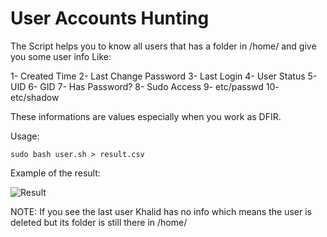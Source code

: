 # User Accounts Hunting

The Script helps you to know all users that has a folder in /home/ and give you some user info
Like:

1- Created Time
2- Last Change Password
3- Last Login
4- User Status
5- UID
6- GID
7- Has Password?
8- Sudo Access
9- etc/passwd
10- etc/shadow

These informations are values especially when you work as DFIR.

Usage:

``` sudo bash user.sh > result.csv ```

Example of the result: 

![Result](https://i.ibb.co/DMkmXQn/User-Account-Hunting-v2.png)

NOTE: If you see the last user Khalid has no info which means the user is deleted but its folder is still there in /home/

